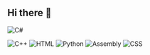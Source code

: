 ## Hi there 👋

![C#](https://img.shields.io/badge/C%23-30.12%25-blue?style=for-the-badge&logo=c-sharp)

![C++](https://img.shields.io/badge/C++-23.02%25-red?style=for-the-badge&logo=cplusplus)
![HTML](https://img.shields.io/badge/HTML-18%25-orange?style=for-the-badge&logo=html5)
![Python](https://img.shields.io/badge/Python-17.52%25-yellow?style=for-the-badge&logo=python)
![Assembly](https://img.shields.io/badge/Assembly-7.56%25-grey?style=for-the-badge)
![CSS](https://img.shields.io/badge/CSS-3.77%25-purple?style=for-the-badge&logo=css3)
<!--
**Axinte8543/Axinte8543** is a ✨ _special_ ✨ repository because its `README.md` (this file) appears on your GitHub profile.

Here are some ideas to get you started:

- 🔭 I’m currently working on ...
- 🌱 I’m currently learning ...
- 👯 I’m looking to collaborate on ...
- 🤔 I’m looking for help with ...
- 💬 Ask me about ...
- 📫 How to reach me: ...
- 😄 Pronouns: ...
- ⚡ Fun fact: ...
-->
